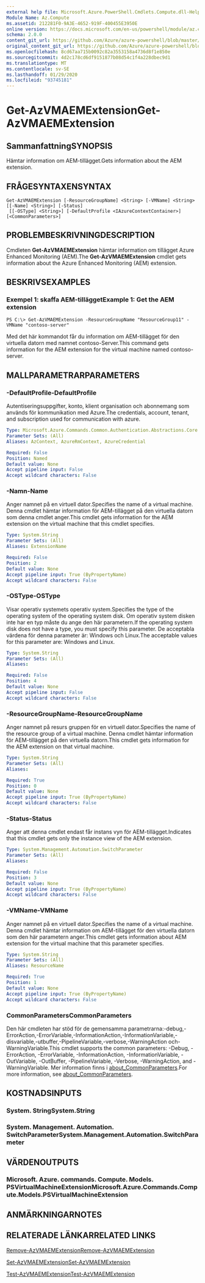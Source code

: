 ```yaml
---
external help file: Microsoft.Azure.PowerShell.Cmdlets.Compute.dll-Help.xml
Module Name: Az.Compute
ms.assetid: 212281F0-9A3E-4652-919F-400455E3950E
online version: https://docs.microsoft.com/en-us/powershell/module/az.compute/get-azvmaemextension
schema: 2.0.0
content_git_url: https://github.com/Azure/azure-powershell/blob/master/src/Compute/Compute/help/Get-AzVMAEMExtension.md
original_content_git_url: https://github.com/Azure/azure-powershell/blob/master/src/Compute/Compute/help/Get-AzVMAEMExtension.md
ms.openlocfilehash: 8cd67aa715b0092c82a3553158a4736d8f1e850e
ms.sourcegitcommit: 4d2c178cd6df9151877b08d54c1f4a228dbec9d1
ms.translationtype: MT
ms.contentlocale: sv-SE
ms.lasthandoff: 01/29/2020
ms.locfileid: "93745181"
---
```

# <span data-ttu-id="1a539-101">Get-AzVMAEMExtension</span><span class="sxs-lookup"><span data-stu-id="1a539-101">Get-AzVMAEMExtension</span></span>

## <span data-ttu-id="1a539-102">Sammanfattning</span><span class="sxs-lookup"><span data-stu-id="1a539-102">SYNOPSIS</span></span>
<span data-ttu-id="1a539-103">Hämtar information om AEM-tillägget.</span><span class="sxs-lookup"><span data-stu-id="1a539-103">Gets information about the AEM extension.</span></span>

## <span data-ttu-id="1a539-104">FRÅGESYNTAXEN</span><span class="sxs-lookup"><span data-stu-id="1a539-104">SYNTAX</span></span>

```
Get-AzVMAEMExtension [-ResourceGroupName] <String> [-VMName] <String> [[-Name] <String>] [-Status]
 [[-OSType] <String>] [-DefaultProfile <IAzureContextContainer>] [<CommonParameters>]
```

## <span data-ttu-id="1a539-105">PROBLEMBESKRIVNING</span><span class="sxs-lookup"><span data-stu-id="1a539-105">DESCRIPTION</span></span>
<span data-ttu-id="1a539-106">Cmdleten **Get-AzVMAEMExtension** hämtar information om tillägget Azure Enhanced Monitoring (AEM).</span><span class="sxs-lookup"><span data-stu-id="1a539-106">The **Get-AzVMAEMExtension** cmdlet gets information about the Azure Enhanced Monitoring (AEM) extension.</span></span>

## <span data-ttu-id="1a539-107">BESKRIVS</span><span class="sxs-lookup"><span data-stu-id="1a539-107">EXAMPLES</span></span>

### <span data-ttu-id="1a539-108">Exempel 1: skaffa AEM-tillägget</span><span class="sxs-lookup"><span data-stu-id="1a539-108">Example 1: Get the AEM extension</span></span>
```
PS C:\> Get-AzVMAEMExtension -ResourceGroupName "ResourceGroup11" -VMName "contoso-server"
```

<span data-ttu-id="1a539-109">Med det här kommandot får du information om AEM-tillägget för den virtuella datorn med namnet contoso-Server.</span><span class="sxs-lookup"><span data-stu-id="1a539-109">This command gets information for the AEM extension for the virtual machine named contoso-server.</span></span>

## <span data-ttu-id="1a539-110">MALLPARAMETRAR</span><span class="sxs-lookup"><span data-stu-id="1a539-110">PARAMETERS</span></span>

### <span data-ttu-id="1a539-111">-DefaultProfile</span><span class="sxs-lookup"><span data-stu-id="1a539-111">-DefaultProfile</span></span>
<span data-ttu-id="1a539-112">Autentiseringsuppgifter, konto, klient organisation och abonnemang som används för kommunikation med Azure.</span><span class="sxs-lookup"><span data-stu-id="1a539-112">The credentials, account, tenant, and subscription used for communication with azure.</span></span>

```yaml
Type: Microsoft.Azure.Commands.Common.Authentication.Abstractions.Core.IAzureContextContainer
Parameter Sets: (All)
Aliases: AzContext, AzureRmContext, AzureCredential

Required: False
Position: Named
Default value: None
Accept pipeline input: False
Accept wildcard characters: False
```

### <span data-ttu-id="1a539-113">-Namn</span><span class="sxs-lookup"><span data-stu-id="1a539-113">-Name</span></span>
<span data-ttu-id="1a539-114">Anger namnet på en virtuell dator.</span><span class="sxs-lookup"><span data-stu-id="1a539-114">Specifies the name of a virtual machine.</span></span>
<span data-ttu-id="1a539-115">Denna cmdlet hämtar information för AEM-tillägget på den virtuella datorn som denna cmdlet anger.</span><span class="sxs-lookup"><span data-stu-id="1a539-115">This cmdlet gets information for the AEM extension on the virtual machine that this cmdlet specifies.</span></span>

```yaml
Type: System.String
Parameter Sets: (All)
Aliases: ExtensionName

Required: False
Position: 2
Default value: None
Accept pipeline input: True (ByPropertyName)
Accept wildcard characters: False
```

### <span data-ttu-id="1a539-116">-OSType</span><span class="sxs-lookup"><span data-stu-id="1a539-116">-OSType</span></span>
<span data-ttu-id="1a539-117">Visar operativ systemets operativ system.</span><span class="sxs-lookup"><span data-stu-id="1a539-117">Specifies the type of the operating system of the operating system disk.</span></span>
<span data-ttu-id="1a539-118">Om operativ system disken inte har en typ måste du ange den här parametern.</span><span class="sxs-lookup"><span data-stu-id="1a539-118">If the operating system disk does not have a type, you must specify this parameter.</span></span>
<span data-ttu-id="1a539-119">De acceptabla värdena för denna parameter är: Windows och Linux.</span><span class="sxs-lookup"><span data-stu-id="1a539-119">The acceptable values for this parameter are: Windows and Linux.</span></span>

```yaml
Type: System.String
Parameter Sets: (All)
Aliases:

Required: False
Position: 4
Default value: None
Accept pipeline input: False
Accept wildcard characters: False
```

### <span data-ttu-id="1a539-120">-ResourceGroupName</span><span class="sxs-lookup"><span data-stu-id="1a539-120">-ResourceGroupName</span></span>
<span data-ttu-id="1a539-121">Anger namnet på resurs gruppen för en virtuell dator.</span><span class="sxs-lookup"><span data-stu-id="1a539-121">Specifies the name of the resource group of a virtual machine.</span></span>
<span data-ttu-id="1a539-122">Denna cmdlet hämtar information för AEM-tillägget på den virtuella datorn.</span><span class="sxs-lookup"><span data-stu-id="1a539-122">This cmdlet gets information for the AEM extension on that virtual machine.</span></span>

```yaml
Type: System.String
Parameter Sets: (All)
Aliases:

Required: True
Position: 0
Default value: None
Accept pipeline input: True (ByPropertyName)
Accept wildcard characters: False
```

### <span data-ttu-id="1a539-123">-Status</span><span class="sxs-lookup"><span data-stu-id="1a539-123">-Status</span></span>
<span data-ttu-id="1a539-124">Anger att denna cmdlet endast får instans vyn för AEM-tillägget.</span><span class="sxs-lookup"><span data-stu-id="1a539-124">Indicates that this cmdlet gets only the instance view of the AEM extension.</span></span>

```yaml
Type: System.Management.Automation.SwitchParameter
Parameter Sets: (All)
Aliases:

Required: False
Position: 3
Default value: None
Accept pipeline input: True (ByPropertyName)
Accept wildcard characters: False
```

### <span data-ttu-id="1a539-125">-VMName</span><span class="sxs-lookup"><span data-stu-id="1a539-125">-VMName</span></span>
<span data-ttu-id="1a539-126">Anger namnet på en virtuell dator.</span><span class="sxs-lookup"><span data-stu-id="1a539-126">Specifies the name of a virtual machine.</span></span>
<span data-ttu-id="1a539-127">Denna cmdlet hämtar information om AEM-tillägget för den virtuella datorn som den här parametern anger.</span><span class="sxs-lookup"><span data-stu-id="1a539-127">This cmdlet gets information about AEM extension for the virtual machine that this parameter specifies.</span></span>

```yaml
Type: System.String
Parameter Sets: (All)
Aliases: ResourceName

Required: True
Position: 1
Default value: None
Accept pipeline input: True (ByPropertyName)
Accept wildcard characters: False
```

### <span data-ttu-id="1a539-128">CommonParameters</span><span class="sxs-lookup"><span data-stu-id="1a539-128">CommonParameters</span></span>
<span data-ttu-id="1a539-129">Den här cmdleten har stöd för de gemensamma parametrarna:-debug,-ErrorAction,-ErrorVariable,-InformationAction,-InformationVariable,-disvariable,-utbuffer,-PipelineVariable,-verbose,-WarningAction och-WarningVariable.</span><span class="sxs-lookup"><span data-stu-id="1a539-129">This cmdlet supports the common parameters: -Debug, -ErrorAction, -ErrorVariable, -InformationAction, -InformationVariable, -OutVariable, -OutBuffer, -PipelineVariable, -Verbose, -WarningAction, and -WarningVariable.</span></span> <span data-ttu-id="1a539-130">Mer information finns i [about_CommonParameters](https://go.microsoft.com/fwlink/?LinkID=113216).</span><span class="sxs-lookup"><span data-stu-id="1a539-130">For more information, see [about_CommonParameters](https://go.microsoft.com/fwlink/?LinkID=113216).</span></span>

## <span data-ttu-id="1a539-131">KOSTNADS</span><span class="sxs-lookup"><span data-stu-id="1a539-131">INPUTS</span></span>

### <span data-ttu-id="1a539-132">System. String</span><span class="sxs-lookup"><span data-stu-id="1a539-132">System.String</span></span>

### <span data-ttu-id="1a539-133">System. Management. Automation. SwitchParameter</span><span class="sxs-lookup"><span data-stu-id="1a539-133">System.Management.Automation.SwitchParameter</span></span>

## <span data-ttu-id="1a539-134">VÄRDEN</span><span class="sxs-lookup"><span data-stu-id="1a539-134">OUTPUTS</span></span>

### <span data-ttu-id="1a539-135">Microsoft. Azure. commands. Compute. Models. PSVirtualMachineExtension</span><span class="sxs-lookup"><span data-stu-id="1a539-135">Microsoft.Azure.Commands.Compute.Models.PSVirtualMachineExtension</span></span>

## <span data-ttu-id="1a539-136">ANMÄRKNINGAR</span><span class="sxs-lookup"><span data-stu-id="1a539-136">NOTES</span></span>

## <span data-ttu-id="1a539-137">RELATERADE LÄNKAR</span><span class="sxs-lookup"><span data-stu-id="1a539-137">RELATED LINKS</span></span>

[<span data-ttu-id="1a539-138">Remove-AzVMAEMExtension</span><span class="sxs-lookup"><span data-stu-id="1a539-138">Remove-AzVMAEMExtension</span></span>](./Remove-AzVMAEMExtension.md)

[<span data-ttu-id="1a539-139">Set-AzVMAEMExtension</span><span class="sxs-lookup"><span data-stu-id="1a539-139">Set-AzVMAEMExtension</span></span>](./Set-AzVMAEMExtension.md)

[<span data-ttu-id="1a539-140">Test-AzVMAEMExtension</span><span class="sxs-lookup"><span data-stu-id="1a539-140">Test-AzVMAEMExtension</span></span>](./Test-AzVMAEMExtension.md)


